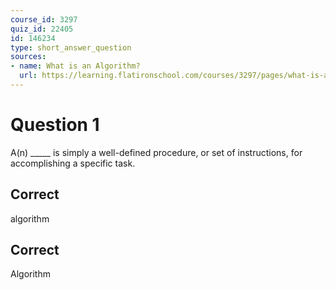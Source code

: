 ```yaml
---
course_id: 3297
quiz_id: 22405
id: 146234
type: short_answer_question
sources:
- name: What is an Algorithm?
  url: https://learning.flatironschool.com/courses/3297/pages/what-is-an-algorithm
---
```


# Question 1

A(n) \_\_\_\_\_ is simply a well-defined procedure, or set of instructions, for
accomplishing a specific task.

## Correct

algorithm

## Correct

Algorithm
